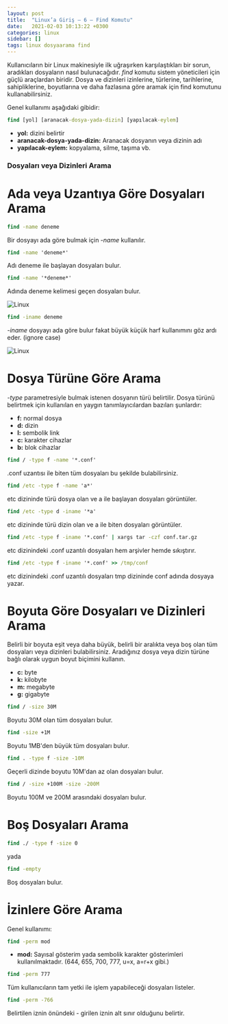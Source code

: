 ```yaml
---
layout: post
title:  "Linux’a Giriş — 6 — Find Komutu"
date:   2021-02-03 10:13:22 +0300
categories: linux 
sidebar: []
tags: linux dosyaarama find
---
```


Kullanıcıların bir Linux makinesiyle ilk uğraşırken karşılaştıkları bir sorun, aradıkları dosyaların nasıl bulunacağıdır. *find* komutu sistem yöneticileri için güçlü araçlardan biridir. Dosya ve dizinleri izinlerine, türlerine, tarihlerine, sahipliklerine, boyutlarına ve daha fazlasına göre aramak için find komutunu kullanabilirsiniz.


Genel kullanımı aşağıdaki gibidir: 

```bat
find [yol] [aranacak-dosya-yada-dizin] [yapılacak-eylem]
```

- **yol:** dizini belirtir
- **aranacak-dosya-yada-dizin:** Aranacak dosyanın veya dizinin adı
- **yapılacak-eylem:** kopyalama, silme, taşıma vb.

### Dosyaları veya Dizinleri Arama

# Ada veya Uzantıya Göre Dosyaları Arama

```bat
find -name deneme
```

Bir dosyayı ada göre bulmak için *-name* kullanılır.

```bat
find -name 'deneme*'
```

Adı deneme ile başlayan dosyaları bulur.

```bat
find -name '*deneme*'
```

Adında deneme kelimesi geçen dosyaları bulur.

![Linux](https://i.ibb.co/J7wyLnm/finddeneme.png)

```bat
find -iname deneme
```

*-iname* dosyayı ada göre bulur fakat büyük küçük harf kullanımını göz ardı eder. (ignore case)

![Linux](https://i.ibb.co/J7wyLnm/finddeneme.png)

# Dosya Türüne Göre Arama

*-type* parametresiyle bulmak istenen dosyanın türü belirtilir. Dosya türünü belirtmek için kullanılan en yaygın tanımlayıcılardan bazıları şunlardır: 

- **f:** normal dosya 
- **d:** dizin 
- **l:** sembolik link 
- **c:** karakter cihazlar
- **b:** blok cihazlar

```bat
find / -type f -name '*.conf'
```

.conf uzantısı ile biten tüm dosyaları bu şekilde bulabilirsiniz.

```bat
find /etc -type f -name 'a*'
```

etc dizininde türü dosya olan ve a ile başlayan dosyaları görüntüler.

```bat
find /etc -type d -iname '*a'
```

etc dizininde türü dizin olan ve a ile biten dosyaları görüntüler.

```bat
find /etc -type f -iname '*.conf' | xargs tar -czf conf.tar.gz
```

etc dizinindeki .conf uzantılı dosyaları hem arşivler hemde sıkıştırır.

```bat
find /etc -type f -iname '*.conf' >> /tmp/conf
```

etc dizinindeki .conf uzantılı dosyaları tmp dizininde conf adında dosyaya yazar.

# Boyuta Göre Dosyaları ve Dizinleri Arama

Belirli bir boyuta eşit veya daha büyük, belirli bir aralıkta veya boş olan tüm dosyaları veya dizinleri bulabilirsiniz. Aradığınız dosya veya dizin türüne bağlı olarak uygun boyut biçimini kullanın.

- **c:** byte
- **k:** kilobyte
- **m:** megabyte
- **g:** gigabyte

```bat
find / -size 30M
```

Boyutu 30M olan tüm dosyaları bulur.

```bat
find -size +1M
```

Boyutu 1MB'den büyük tüm dosyaları bulur.

```bat
find . -type f -size -10M
```

Geçerli dizinde boyutu 10M'dan az olan dosyaları bulur.

```bat
find / -size +100M -size -200M
```

Boyutu 100M ve 200M arasındaki dosyaları bulur.

# Boş Dosyaları Arama

```bat
find ./ -type f -size 0
```

yada 

```bat
find -empty
```

Boş dosyaları bulur.

# İzinlere Göre Arama

Genel kullanımı: 

```bat
find -perm mod
```

- **mod:** Sayısal gösterim yada sembolik karakter gösterimleri kullanılmaktadır. (644, 655, 700, 777, u=x, a=r+x gibi.)

```bat
find -perm 777
```

Tüm kullanıcıların tam yetki ile işlem yapabileceği dosyaları listeler.

```bat
find -perm -766
```

Belirtilen iznin önündeki *-* girilen iznin alt sınır olduğunu belirtir. 

